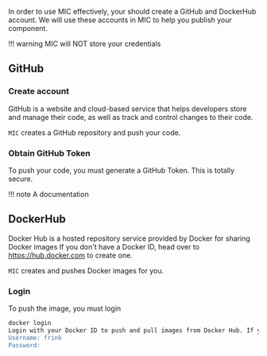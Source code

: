 In order to use MIC effectively, your should create a GitHub and DockerHub account. We will use these accounts in MIC to help you publish your component.

!!! warning
    MIC will NOT store your credentials

## GitHub 

### Create account

GitHub is a website and cloud-based service that helps developers store and manage their code, as well as track and control changes to their code.

`MIC` creates a GitHub repository and push your code.

### Obtain GitHub Token

To push your code, you must generate a GitHub Token. This is totally secure.

!!! note
    A documentation

## DockerHub

Docker Hub is a hosted repository service provided by Docker for sharing Docker images
If you don't have a Docker ID, head over to https://hub.docker.com to create one.

`MIC` creates and pushes Docker images for you.

### Login

To push the image, you must login

```bash
docker login
Login with your Docker ID to push and pull images from Docker Hub. If you don't have a Docker ID, head over to https://hub.docker.com to create one.
Username: frink
Password:
```